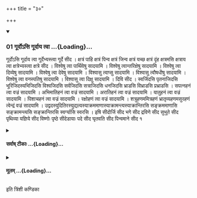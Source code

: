 +++
title = "३०"

+++

<div class="js_include" includetitle="true" newlevelforh1="3" unfilled url="/vedAH_yajuH/taittirIyam/sUtram/ApastambaH/shrautam/vishvAsa-prastutiH/16/30/01_gUrdo-si_gUrdAya_tvA.md">
<details open><summary><h3>01 गूर्दोऽसि गूर्दाय त्वा ...{Loading}...</h3></summary>

गूर्दोऽसि गूर्दाय त्वा गूर्देभ्यस्त्वा गूर्दे सीद । क्षत्रं पाहि क्षत्रं पिन्व क्षत्रं जिन्व क्षत्रं यच्छ क्षत्रं दृंह क्षत्रमसि क्षत्राय त्वा क्षत्रेभ्यस्त्वा क्षत्रे सीद । विश्वेषु त्वा पार्थिवेषु सादयामि । विश्वेषु त्वान्तरिक्षेषु सादयामि । विश्वेषु त्वा दिव्येषु सादयामि । विश्वेषु त्वा देवेषु सादयामि । विश्वासु त्वाप्सु सादयामि । विश्वासु त्वौषधीषु सादयामि । विश्वेषु त्वा वनस्पतिषु सादयामि । विश्वासु त्वा दिक्षु सादयामि । दिवि सीद । स्वर्जिदसि पृतनाजिदसि भूरिजिदस्यभिजिदसि विश्वजिदसि सर्वजिदसि सत्राजिदसि धनजिदसि भ्राडसि विभ्राडसि प्रभ्राडसि । सपत्नहनं त्वा वज्रं सादयामि । अभिमातिहनं त्वा वज्रं सादयामि । अरातिहनं त्वा वज्रं सादयामि । यातुहनं त्वा वज्रं सादयामि । पिशाचहनं त्वा वज्रं सादयामि । रक्षोहणं त्वा वज्रं सादयामि । शत्रुहणममित्रहणं भ्रातृव्यहणमसुरहणं त्वेन्द्रं वज्रं सादयामि । उद्वदस्युदितिरस्युद्यत्यस्याक्रममाणास्याक्रामन्त्यस्याक्रान्तिरसि सङ्क्रममाणासि सङ्क्रामन्त्यसि सङ्क्रान्तिरसि स्वर्ग्यासि स्वरसि । इषि सीदोर्जि सीद भगे सीद द्रविणे सीद सुभूते सीद पृथिव्या यज्ञिये सीद विष्णोः पृष्ठे सीदेडायाः पदे सीद घृतवति सीद पिन्वमाने सीद १
</details>
</div>
<div class="js_include collapsed" newlevelforh1="4" title="सर्वाष् टीकाः" unfilled url="/vedAH_yajuH/taittirIyam/sUtram/ApastambaH/shrautam/sarvASh_TIkAH/16/30/01_gUrdo-si_gUrdAya_tvA.md">
<details><summary><h4>सर्वाष् टीकाः ...{Loading}...</h4></summary>
<details><summary>थिते</summary>

1. He places the R̥ṣi (Sage) bricks each one with a formula from two sections (Anuvākas)  

</details>
</details>
</div>
<div class="js_include collapsed" newlevelforh1="4" title="मूलम्" unfilled url="/vedAH_yajuH/taittirIyam/sUtram/ApastambaH/shrautam/mUlam/16/30/01_gUrdo-si_gUrdAya_tvA.md">
<details><summary><h4>मूलम् ...{Loading}...</h4></summary>

गूर्दोऽसि गूर्दाय त्वा गूर्देभ्यस्त्वा गूर्दे सीद । क्षत्रं पाहि क्षत्रं पिन्व क्षत्रं जिन्व क्षत्रं यच्छ क्षत्रं दृंह क्षत्रमसि क्षत्राय त्वा क्षत्रेभ्यस्त्वा क्षत्रे सीद । विश्वेषु त्वा पार्थिवेषु सादयामि । विश्वेषु त्वान्तरिक्षेषु सादयामि । विश्वेषु त्वा दिव्येषु सादयामि । विश्वेषु त्वा देवेषु सादयामि । विश्वासु त्वाप्सु सादयामि । विश्वासु त्वौषधीषु सादयामि । विश्वेषु त्वा वनस्पतिषु सादयामि । विश्वासु त्वा दिक्षु सादयामि । दिवि सीद । स्वर्जिदसि पृतनाजिदसि भूरिजिदस्यभिजिदसि विश्वजिदसि सर्वजिदसि सत्राजिदसि धनजिदसि भ्राडसि विभ्राडसि प्रभ्राडसि । सपत्नहनं त्वा वज्रं सादयामि । अभिमातिहनं त्वा वज्रं सादयामि । अरातिहनं त्वा वज्रं सादयामि । यातुहनं त्वा वज्रं सादयामि । पिशाचहनं त्वा वज्रं सादयामि । रक्षोहणं त्वा वज्रं सादयामि । शत्रुहणममित्रहणं भ्रातृव्यहणमसुरहणं त्वेन्द्रं वज्रं सादयामि । उद्वदस्युदितिरस्युद्यत्यस्याक्रममाणास्याक्रामन्त्यस्याक्रान्तिरसि सङ्क्रममाणासि सङ्क्रामन्त्यसि सङ्क्रान्तिरसि स्वर्ग्यासि स्वरसि । इषि सीदोर्जि सीद भगे सीद द्रविणे सीद सुभूते सीद पृथिव्या यज्ञिये सीद विष्णोः पृष्ठे सीदेडायाः पदे सीद घृतवति सीद पिन्वमाने सीद १
</details>
</div>

  
इति त्रिंशी कण्डिका 
